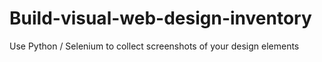 # Build-visual-web-design-inventory
Use Python / Selenium to collect screenshots of your design elements
